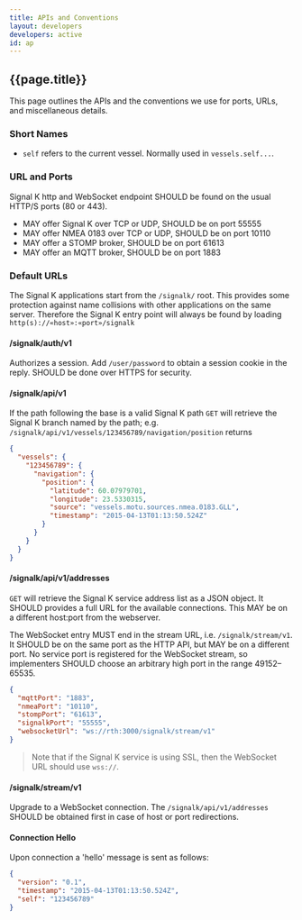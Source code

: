```yaml
---
title: APIs and Conventions
layout: developers
developers: active
id: ap
---
```


## {{page.title}}

This page outlines the APIs and the conventions we use for ports, URLs, and miscellaneous details.

### Short Names

- `self` refers to the current vessel. Normally used in `vessels.self...`.

### URL and Ports

Signal K http and WebSocket endpoint SHOULD be found on the usual HTTP/S ports (80 or 443). 


- MAY offer Signal K over TCP or UDP, SHOULD be on port 55555
- MAY offer NMEA 0183 over TCP or UDP, SHOULD be on port 10110
- MAY offer a STOMP broker, SHOULD be on port 61613
- MAY offer an MQTT broker, SHOULD be on port 1883

### Default URLs

The Signal K applications start from the `/signalk/` root. This provides some protection against name collisions with
other applications on the same server. Therefore the Signal K entry point will always be found by loading
`http(s)://«host»:«port»/signalk`

#### /signalk/auth/v1

Authorizes a session. Add `/user/password` to obtain a session cookie in the reply. SHOULD be done over HTTPS for
security.

#### /signalk/api/v1

If the path following the base is a valid Signal K path `GET` will retrieve the Signal K branch named by the path; e.g.
`/signalk/api/v1/vessels/123456789/navigation/position` returns

```json
{
  "vessels": {
    "123456789": {
      "navigation": {
        "position": {
          "latitude": 60.07979701,
          "longitude": 23.5330315,
          "source": "vessels.motu.sources.nmea.0183.GLL",
          "timestamp": "2015-04-13T01:13:50.524Z"
        }
      }
    }
  }
}
```

#### /signalk/api/v1/addresses

`GET` will retrieve the Signal K service address list as a JSON object. It SHOULD provides a full URL for the available
connections. This MAY be on a different host:port from the webserver.

The WebSocket entry MUST end in the stream URL, i.e. `/signalk/stream/v1`. It SHOULD be on the same port as the HTTP
API, but MAY be on a different port. No service port is registered for the WebSocket stream, so implementers SHOULD
choose an arbitrary high port in the range 49152&ndash;65535.

```json
{
  "mqttPort": "1883",
  "nmeaPort": "10110",
  "stompPort": "61613",
  "signalkPort": "55555",
  "websocketUrl": "ws://rth:3000/signalk/stream/v1"
}
```
> Note that if the Signal K service is using SSL, then the WebSocket URL should use `wss://`.

#### /signalk/stream/v1

Upgrade to a WebSocket connection. The `/signalk/api/v1/addresses` SHOULD be obtained first in case of host or port
redirections.

#### Connection Hello

Upon connection a 'hello' message is sent as follows:

```json
{
  "version": "0.1",
  "timestamp": "2015-04-13T01:13:50.524Z",
  "self": "123456789"
}
```
